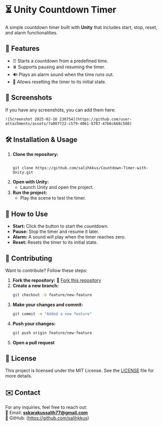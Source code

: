 # ⏳ Unity Countdown Timer  

A simple countdown timer built with **Unity** that includes start, stop, reset, and alarm functionalities.  

## 🚀 Features  
- ⏰ Starts a countdown from a predefined time.  
- ⏸️ Supports pausing and resuming the timer.  
- 🔊 Plays an alarm sound when the time runs out.  
- 🔄 Allows resetting the timer to its initial state.  

## 📸 Screenshots  
If you have any screenshots, you can add them here:  
```
![Screenshot 2025-02-16 230754](https://github.com/user-attachments/assets/7a007722-c579-4061-8707-47b6c668c508)

```

## 🛠️ Installation & Usage  
1. **Clone the repository:**  
   ```sh!

   git clone https://github.com/salihkkus/Countdown-Timer-with-Unity.git
   ```
2. **Open with Unity:**  
   - Launch Unity and open the project.  
3. **Run the project:**  
   - Play the scene to test the timer.  

## 📝 How to Use  
- **Start:** Click the button to start the countdown.  
- **Pause:** Stop the timer and resume it later.  
- **Alarm:** A sound will play when the timer reaches zero.  
- **Reset:** Resets the timer to its initial state.  

## 🔧 Contributing  
Want to contribute? Follow these steps:  
1. **Fork the repository:** 📌 [Fork this repository](https://github.com/salihkkus/Countdown-Timer-with-Unity/fork)  
2. **Create a new branch:**  
   ```sh
   git checkout -b feature/new-feature
   ```
3. **Make your changes and commit:**  
   ```sh
   git commit -m "Added a new feature"
   ```
4. **Push your changes:**  
   ```sh
   git push origin feature/new-feature
   ```
5. **Open a pull request**  

## 📄 License  
This project is licensed under the MIT License. See the [LICENSE](LICENSE) file for more details.  

## ✉️ Contact  
For any inquiries, feel free to reach out:  
📧 Email: **sskarakussalih77@gmail.com**  
🔗 GitHub: (https://github.com/salihkkus)  
